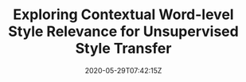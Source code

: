 ---
title: "Exploring Contextual Word-level Style Relevance for Unsupervised Style Transfer"
authors:
- Chulun Zhou
- Liangyu Chen
- Jiachen Liu
- Xinyan Xiao
- Jinsong Su
- Sheng Guo
- Hua Wu
author_notes:
- 
- 
- 
- 
- "通讯作者"
- 
- 
date: "2020-05-29T07:42:15Z"
publishDate: "2025-05-29T07:42:15Z"
publication_types: [direction4]
publication: "**In Proc. of ACL 2020.** (CCF-A类)"
---
